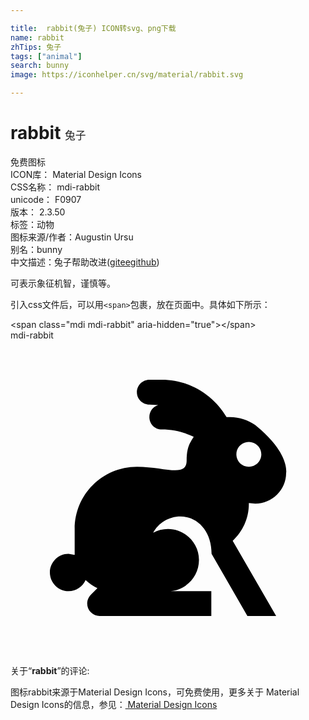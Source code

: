 ```yaml
---

title:  rabbit(兔子) ICON转svg、png下载
name: rabbit
zhTips: 兔子
tags: ["animal"]
search: bunny
image: https://iconhelper.cn/svg/material/rabbit.svg

---
```


# rabbit  <small style="font-size: 60%;font-weight: 100">兔子</small>


<div class="detail-page">
<p>
<span><span class="badge-success badge">免费图标</span> </span>
<br/>
<span>
ICON库：
<span class="badge-secondary badge">Material Design Icons</span> 
</span>
<br/>
<span>
CSS名称：
<span class="badge-secondary badge">mdi-rabbit</span> 
</span>
<br/>
<span>
unicode：
<span class="badge-secondary badge">F0907</span> 
<copy-btn content='F0907' btn-title=""></copy-btn>
<copy-btn :content='String.fromCodePoint(parseInt("F0907", 16))' btn-title="复制U"></copy-btn>
</span>
<br/>
<span>
版本：
<span class="badge-secondary badge">2.3.50</span> 
</span><br/><span>标签：<span class="badge-light badge"><router-link to="/tags/animal.html">动物</router-link></span></span>
<br/>
<span>图标来源/作者：<span class="badge-light badge">Augustin Ursu</span></span> 
<br/>
<span>别名：<span class="badge-light badge">bunny</span></span><br/><span class="zh-detail">中文描述：<span class="badge-primary badge">兔子</span><span class="help-link"><span>帮助改进</span>(<a href="https://gitee.com/liuwave/icon-helper/edit/master/json/material/rabbit.json" target="_blank" rel="noopener noreferrer">gitee</a><a href="https://github.com/liuwave/icon-helper/edit/master/json/material/rabbit.json" target="_blank" rel="noopener noreferrer">github</a></span>)</span><br/>
</p>
</div><div class="description description alert alert-light">可表示象征机智，谨慎等。</div>
<div class="alert alert-dark">
  <i class="mdi mdi-rabbit mdi-48px"></i>
  <i class="mdi mdi-rabbit mdi-36px"></i>
  <i class="mdi mdi-rabbit mdi-24px"></i>
  <i class="mdi mdi-rabbit mdi-18px"></i>
</div>
<div>
  <p>引入css文件后，可以用<code>&lt;span&gt;</code>包裹，放在页面中。具体如下所示：    
  </p>
  <div class="alert alert-primary" style="font-size: 14px">
    &lt;span class="mdi mdi-rabbit" aria-hidden="true"&gt;&lt;/span&gt;
    <copy-btn content='<span class="mdi mdi-rabbit" aria-hidden="true"></span>'></copy-btn>
  </div>
  <div class="alert alert-secondary">
    <i class="mdi mdi-rabbit"
    style="font-size: 24px"
    aria-hidden="true"></i> mdi-rabbit
    <copy-btn content="mdi-rabbit" btn-title="复制图标名称"></copy-btn>
  </div>
</div>
<div id="svg" class="svg-wrap">
<svg xmlns="http://www.w3.org/2000/svg" viewBox="0 0 24 24"><path d="M18.05,21L15.32,16.26C15.32,14.53 14.25,13.42 12.95,13.42C12.05,13.42 11.27,13.92 10.87,14.66C11.2,14.47 11.59,14.37 12,14.37C13.3,14.37 14.36,15.43 14.36,16.73C14.36,18.04 13.31,19.11 12,19.11H15.3V21H6.79C6.55,21 6.3,20.91 6.12,20.72C5.75,20.35 5.75,19.75 6.12,19.38V19.38L6.62,18.88C6.28,18.73 6,18.5 5.72,18.26C5.5,18.76 5,19.11 4.42,19.11C3.64,19.11 3,18.47 3,17.68C3,16.9 3.64,16.26 4.42,16.26L4.89,16.34V14.37C4.89,11.75 7,9.63 9.63,9.63H9.65C11.77,9.64 13.42,10.47 13.42,9.16C13.42,8.23 13.62,7.86 13.96,7.34C13.23,7 12.4,6.79 11.53,6.79C11,6.79 10.58,6.37 10.58,5.84C10.58,5.41 10.86,5.05 11.25,4.93L10.58,4.89C10.06,4.89 9.63,4.47 9.63,3.95C9.63,3.42 10.06,3 10.58,3H11.53C13.63,3 15.47,4.15 16.46,5.85L16.74,5.84C17.45,5.84 18.11,6.07 18.65,6.45L19.1,6.83C21.27,8.78 21,10.1 21,10.11C21,11.39 19.94,12.44 18.65,12.44L18.16,12.39V12.47C18.16,13.58 17.68,14.57 16.93,15.27L20.24,21H18.05M18.16,7.74C17.63,7.74 17.21,8.16 17.21,8.68C17.21,9.21 17.63,9.63 18.16,9.63C18.68,9.63 19.11,9.21 19.11,8.68C19.11,8.16 18.68,7.74 18.16,7.74Z" /></svg>
</div>
<detail full-name='mdi-rabbit'></detail>
<div class="icon-detail__container">
<p>关于“<b>rabbit</b>”的评论:</p>
</div>
<Vssue title="关于“rabbit”的评论" />    
<div><p>图标rabbit来源于Material Design Icons，可免费使用，更多关于 Material Design Icons的信息，参见：<a target="_blank" href="https://iconhelper.cn/material.html"> Material Design Icons</a>
</p></div>
